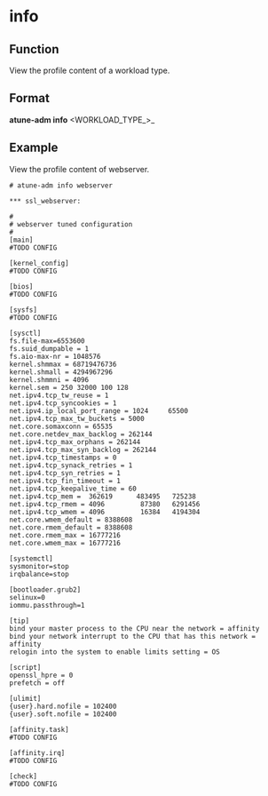 # info<a name="EN-US_TOPIC_0213225904"></a>

## Function<a name="section124121426195015"></a>

View the profile content of a workload type.

## Format<a name="section1019897115110"></a>

**atune-adm info**  <WORKLOAD\_TYPE_\>_

## Example<a name="section5961238145111"></a>

View the profile content of webserver.

```
# atune-adm info webserver

*** ssl_webserver:

#
# webserver tuned configuration
#
[main]
#TODO CONFIG

[kernel_config]
#TODO CONFIG

[bios]
#TODO CONFIG

[sysfs]
#TODO CONFIG

[sysctl]
fs.file-max=6553600
fs.suid_dumpable = 1
fs.aio-max-nr = 1048576
kernel.shmmax = 68719476736
kernel.shmall = 4294967296
kernel.shmmni = 4096
kernel.sem = 250 32000 100 128
net.ipv4.tcp_tw_reuse = 1
net.ipv4.tcp_syncookies = 1
net.ipv4.ip_local_port_range = 1024     65500
net.ipv4.tcp_max_tw_buckets = 5000
net.core.somaxconn = 65535
net.core.netdev_max_backlog = 262144
net.ipv4.tcp_max_orphans = 262144
net.ipv4.tcp_max_syn_backlog = 262144
net.ipv4.tcp_timestamps = 0
net.ipv4.tcp_synack_retries = 1
net.ipv4.tcp_syn_retries = 1
net.ipv4.tcp_fin_timeout = 1
net.ipv4.tcp_keepalive_time = 60
net.ipv4.tcp_mem =  362619      483495   725238
net.ipv4.tcp_rmem = 4096         87380   6291456
net.ipv4.tcp_wmem = 4096         16384   4194304
net.core.wmem_default = 8388608
net.core.rmem_default = 8388608
net.core.rmem_max = 16777216
net.core.wmem_max = 16777216

[systemctl]
sysmonitor=stop
irqbalance=stop

[bootloader.grub2]
selinux=0
iommu.passthrough=1

[tip]
bind your master process to the CPU near the network = affinity
bind your network interrupt to the CPU that has this network = affinity
relogin into the system to enable limits setting = OS

[script]
openssl_hpre = 0
prefetch = off

[ulimit]
{user}.hard.nofile = 102400
{user}.soft.nofile = 102400

[affinity.task]
#TODO CONFIG

[affinity.irq]
#TODO CONFIG

[check]
#TODO CONFIG

```

  

